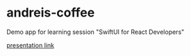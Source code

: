 # andreis-coffee
Demo app for learning session "SwiftUI for React Developers"

[presentation link](https://docs.google.com/presentation/d/1mw9tPRhPKIL5k96WO4f5XBdK1UmmS6gMKORbiMFhezE/edit?usp=sharing)

